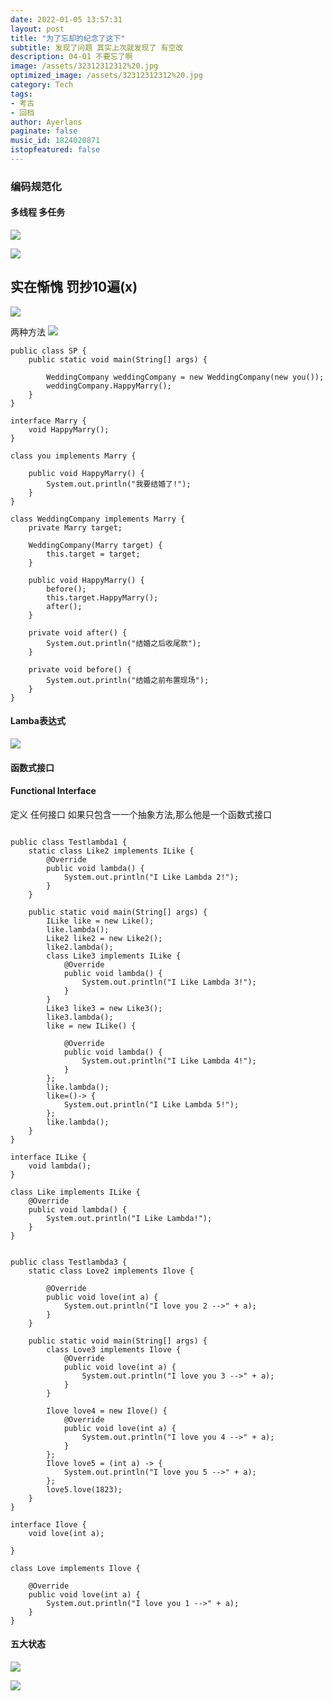 ```yaml
---
date: 2022-01-05 13:57:31
layout: post
title: "为了忘却的纪念了这下"
subtitle: 发现了问题 其实上次就发现了 有空改
description: 04-01 不要忘了啊
image: /assets/32312312312%20.jpg
optimized_image: /assets/32312312312%20.jpg
category: Tech
tags:
- 考古
- 回档
author: Ayerlans
paginate: false
music_id: 1824020871
istopfeatured: false
---
```

### 编码规范化
#### 多线程 多任务

![](/assets/markdown-img-paste-20220106105516121.png)




![](/assets/markdown-img-paste-20220106105621247.png)


## 实在惭愧 罚抄10遍(x)


![](/assets/markdown-img-paste-20220106162242650.png)

两种方法
![](/assets/markdown-img-paste-20220106173759652.png)



```
public class SP {
    public static void main(String[] args) {

        WeddingCompany weddingCompany = new WeddingCompany(new you());
        weddingCompany.HappyMarry();
    }
}

interface Marry {
    void HappyMarry();
}

class you implements Marry {

    public void HappyMarry() {
        System.out.println("我要结婚了!");
    }
}

class WeddingCompany implements Marry {
    private Marry target;

    WeddingCompany(Marry target) {
        this.target = target;
    }

    public void HappyMarry() {
        before();
        this.target.HappyMarry();
        after();
    }

    private void after() {
        System.out.println("结婚之后收尾款");
    }

    private void before() {
        System.out.println("结婚之前布置现场");
    }
}

```


#### Lamba表达式
![](assets/markdown-img-paste-20220107141100317.png)



#### 函数式接口
#### Functional Interface
定义 任何接口 如果只包含一一个抽象方法,那么他是一个函数式接口  

```

public class Testlambda1 {
    static class Like2 implements ILike {
        @Override
        public void lambda() {
            System.out.println("I Like Lambda 2!");
        }
    }

    public static void main(String[] args) {
        ILike like = new Like();
        like.lambda();
        Like2 like2 = new Like2();
        like2.lambda();
        class Like3 implements ILike {
            @Override
            public void lambda() {
                System.out.println("I Like Lambda 3!");
            }
        }
        Like3 like3 = new Like3();
        like3.lambda();
        like = new ILike() {

            @Override
            public void lambda() {
                System.out.println("I Like Lambda 4!");
            }
        };
        like.lambda();
        like=()-> {
            System.out.println("I Like Lambda 5!");
        };
        like.lambda();
    }
}

interface ILike {
    void lambda();
}

class Like implements ILike {
    @Override
    public void lambda() {
        System.out.println("I Like Lambda!");
    }
}

```




```

public class Testlambda3 {
    static class Love2 implements Ilove {

        @Override
        public void love(int a) {
            System.out.println("I love you 2 -->" + a);
        }
    }

    public static void main(String[] args) {
        class Love3 implements Ilove {
            @Override
            public void love(int a) {
                System.out.println("I love you 3 -->" + a);
            }
        }

        Ilove love4 = new Ilove() {
            @Override
            public void love(int a) {
                System.out.println("I love you 4 -->" + a);
            }
        };
        Ilove love5 = (int a) -> {
            System.out.println("I love you 5 -->" + a);
        };
        love5.love(1823);
    }
}

interface Ilove {
    void love(int a);

}

class Love implements Ilove {

    @Override
    public void love(int a) {
        System.out.println("I love you 1 -->" + a);
    }
}

```

#### 五大状态
![](assets/markdown-img-paste-20220107232303136.png)

![](assets/markdown-img-paste-20220107232403364.png)
